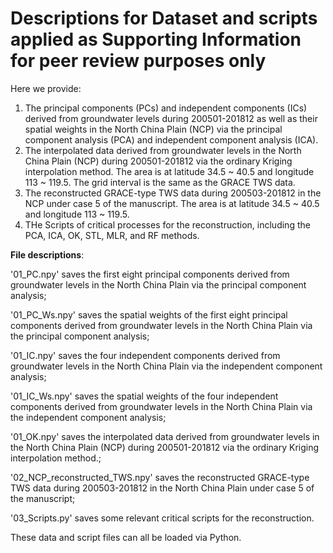 # Descriptions for Dataset and scripts applied as Supporting Information for peer review purposes only

Here we provide:
1.	The principal components (PCs) and independent components (ICs) derived from groundwater levels during 200501-201812 as well as their spatial weights in the North China Plain (NCP) via the principal component analysis (PCA) and independent component analysis (ICA).
2.	The interpolated data derived from groundwater levels in the North China Plain (NCP) during 200501-201812 via the ordinary Kriging interpolation method. The area is at latitude 34.5 ~ 40.5 and longitude 113 ~ 119.5. The grid interval is the same as the GRACE TWS data.
3.	The reconstructed GRACE-type TWS data during 200503-201812 in the NCP under case 5 of the manuscript. The area is at latitude 34.5 ~ 40.5 and longitude 113 ~ 119.5.
4.  THe Scripts of critical processes for the reconstruction, including the PCA, ICA, OK, STL, MLR, and RF methods.

**File descriptions**:

'01_PC.npy' saves the first eight principal components derived from groundwater levels in the North China Plain via the principal component analysis;

'01_PC_Ws.npy' saves the spatial weights of the first eight principal components derived from groundwater levels in the North China Plain via the principal component analysis;

'01_IC.npy' saves the four independent components derived from groundwater levels in the North China Plain via the independent component analysis;

'01_IC_Ws.npy' saves the spatial weights of the four independent components derived from groundwater levels in the North China Plain via the independent component analysis;

'01_OK.npy' saves the interpolated data derived from groundwater levels in the North China Plain (NCP) during 200501-201812 via the ordinary Kriging interpolation method.;

'02_NCP_reconstructed_TWS.npy' saves the reconstructed GRACE-type TWS data during 200503-201812 in the North China Plain under case 5 of the manuscript;

'03_Scripts.py' saves some relevant critical scripts for the reconstruction.

These data and script files can all be loaded via Python.
